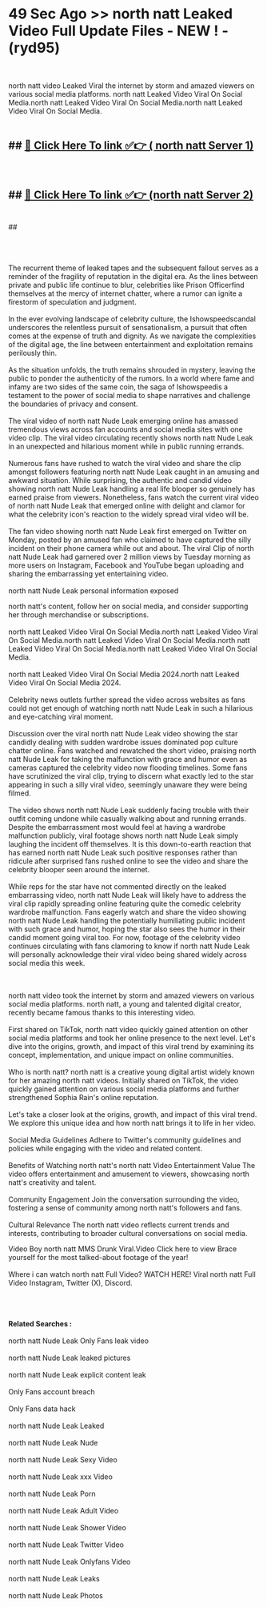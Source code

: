 # 49 Sec Ago >> north natt Leaked Video Full Update Files - NEW ! - (ryd95) <br>
<br>

north natt video Leaked Viral the internet by storm and amazed viewers on various social media platforms. north natt Leaked Video Viral On Social Media.north natt Leaked Video Viral On Social Media.north natt Leaked Video Viral On Social Media.<br>
 <br>

## ##  <a href="https://clipsfans.site?title=north_natt&ref=gitt">🔴 Click Here To link ✅👉 ( north natt Server 1)</a><br>
  <br>

##  ##  <a href="https://clipsfans.site?title=north_natt&ref=gitt">🔴 Click Here To link ✅👉 (north natt  Server 2)</a><br>
  <br>
  ##


  <br>

  <br>

<br><br>
The recurrent theme of leaked tapes and the subsequent fallout serves as a reminder of the fragility of reputation in the digital era. As the lines between private and public life continue to blur, celebrities like Prison Officerfind themselves at the mercy of internet chatter, where a rumor can ignite a firestorm of speculation and judgment.
<br><br>
In the ever evolving landscape of celebrity culture, the Ishowspeedscandal underscores the relentless pursuit of sensationalism, a pursuit that often comes at the expense of truth and dignity. As we navigate the complexities of the digital age, the line between entertainment and exploitation remains perilously thin.
<br><br>
As the situation unfolds, the truth remains shrouded in mystery, leaving the public to ponder the authenticity of the rumors. In a world where fame and infamy are two sides of the same coin, the saga of Ishowspeedis a testament to the power of social media to shape narratives and challenge the boundaries of privacy and consent.
<br><br>
The viral video of north natt Nude Leak emerging online has amassed tremendous views across fan accounts and social media sites with one video clip. The viral video circulating recently shows north natt Nude Leak in an unexpected and hilarious moment while in public running errands.
<br><br>
Numerous fans have rushed to watch the viral video and share the clip amongst followers featuring north natt Nude Leak caught in an amusing and awkward situation. While surprising, the authentic and candid video showing north natt Nude Leak handling a real life blooper so genuinely has earned praise from viewers. Nonetheless, fans watch the current viral video of north natt Nude Leak that emerged online with delight and clamor for what the celebrity icon's reaction to the widely spread viral video will be.
<br><br>
The fan video showing north natt Nude Leak first emerged on Twitter on Monday, posted by an amused fan who claimed to have captured the silly incident on their phone camera while out and about. The viral Clip of north natt Nude Leak had garnered over 2 million views by Tuesday morning as more users on Instagram, Facebook and YouTube began uploading and sharing the embarrassing yet entertaining video.
<br><br>
north natt Nude Leak personal information exposed


north natt's content, follow her on social media, and consider supporting her through merchandise or subscriptions.
<br><br>
north natt Leaked Video Viral On Social Media.north natt Leaked Video Viral On Social Media.north natt Leaked Video Viral On Social Media.north natt Leaked Video Viral On Social Media.north natt Leaked Video Viral On Social Media.
<br><br>
north natt Leaked Video Viral On Social Media 2024.north natt Leaked Video Viral On Social Media 2024.
<br><br>
Celebrity news outlets further spread the video across websites as fans could not get enough of watching north natt Nude Leak in such a hilarious and eye-catching viral moment.
<br><br>
Discussion over the viral north natt Nude Leak video showing the star candidly dealing with sudden wardrobe issues dominated pop culture chatter online. Fans watched and rewatched the short video, praising north natt Nude Leak for taking the malfunction with grace and humor even as cameras captured the celebrity video now flooding timelines. Some fans have scrutinized the viral clip, trying to discern what exactly led to the star appearing in such a silly viral video, seemingly unaware they were being filmed.
<br><br>
The video shows north natt Nude Leak suddenly facing trouble with their outfit coming undone while casually walking about and running errands. Despite the embarrassment most would feel at having a wardrobe malfunction publicly, viral footage shows north natt Nude Leak simply laughing the incident off themselves. It is this down-to-earth reaction that has earned north natt Nude Leak such positive responses rather than ridicule after surprised fans rushed online to see the video and share the celebrity blooper seen around the internet.
<br><br>
While reps for the star have not commented directly on the leaked embarrassing video, north natt Nude Leak will likely have to address the viral clip rapidly spreading online featuring quite the comedic celebrity wardrobe malfunction. Fans eagerly watch and share the video showing north natt Nude Leak handling the potentially humiliating public incident with such grace and humor, hoping the star also sees the humor in their candid moment going viral too. For now, footage of the celebrity video continues circulating with fans clamoring to know if north natt Nude Leak will personally acknowledge their viral video being shared widely across social media this week.


<br><br>
north natt video took the internet by storm and amazed viewers on various social media platforms. north natt, a young and talented digital creator, recently became famous thanks to this interesting video.
<br><br>
First shared on TikTok, north natt video quickly gained attention on other social media platforms and took her online presence to the next level. Let's dive into the origins, growth, and impact of this viral trend by examining its concept, implementation, and unique impact on online communities.
<br><br>
Who is north natt? north natt is a creative young digital artist widely known for her amazing north natt videos. Initially shared on TikTok, the video quickly gained attention on various social media platforms and further strengthened Sophia Rain's online reputation.
<br><br>
Let's take a closer look at the origins, growth, and impact of this viral trend. We explore this unique idea and how north natt brings it to life in her video.
<br><br>
Social Media Guidelines Adhere to Twitter's community guidelines and policies while engaging with the video and related content.
<br><br>
Benefits of Watching north natt's north natt Video Entertainment Value The video offers entertainment and amusement to viewers, showcasing north natt's creativity and talent.
<br><br>
Community Engagement Join the conversation surrounding the video, fostering a sense of community among north natt's followers and fans.
<br><br>
Cultural Relevance The north natt video reflects current trends and interests, contributing to broader cultural conversations on social media.

Video Boy north natt MMS Drunk Viral.Video Click here to view Brace yourself for the most talked-about footage of the year!
<br><br>
Where i can watch north natt Full Video? WATCH HERE! Viral north natt Full Video Instagram, Twitter (X), Discord.
<br><br>

<br><br>
<strong>Related Searches :</strong>
<br><br>
north natt Nude Leak Only Fans leak video
<br><br>
north natt Nude Leak leaked pictures
<br><br>
north natt Nude Leak explicit content leak
<br><br>
Only Fans account breach
<br><br>
Only Fans data hack
<br><br>
north natt Nude Leak Leaked
<br><br>
north natt Nude Leak Nude
<br><br>
north natt Nude Leak Sexy Video
<br><br>
north natt Nude Leak xxx Video
<br><br>
north natt Nude Leak Porn
<br><br>
north natt Nude Leak Adult Video
<br><br>
north natt Nude Leak Shower Video
<br><br>
north natt Nude Leak Twitter Video
<br><br>
north natt Nude Leak Onlyfans Video
<br><br>
north natt Nude Leak Leaks
<br><br>
north natt Nude Leak Photos